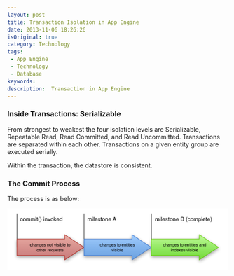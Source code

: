 ```yaml
---
layout: post
title: Transaction Isolation in App Engine
date: 2013-11-06 18:26:26
isOriginal: true
category: Technology 
tags:
 - App Engine
 - Technology
 - Database
keywords: 
description:  Transaction in App Engine
---
```


### Inside Transactions: Serializable

From strongest to weakest the four isolation levels are  Serializable, Repeatable Read, Read Committed, and Read Uncommitted. Transactions are separated within each other. Transactions on a given entity group are executed serially.

Within the transaction, the datastore is consistent.

### The Commit Process

The process is as below:

![alt normal](/images/posts/transaction-isolation-in-app-engine/1.1.png )


